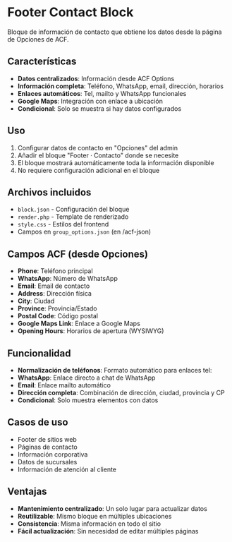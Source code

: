 # Footer Contact Block

Bloque de información de contacto que obtiene los datos desde la página de Opciones de ACF.

## Características

-   **Datos centralizados**: Información desde ACF Options
-   **Información completa**: Teléfono, WhatsApp, email, dirección, horarios
-   **Enlaces automáticos**: Tel, mailto y WhatsApp funcionales
-   **Google Maps**: Integración con enlace a ubicación
-   **Condicional**: Solo se muestra si hay datos configurados

## Uso

1. Configurar datos de contacto en "Opciones" del admin
2. Añadir el bloque "Footer · Contacto" donde se necesite
3. El bloque mostrará automáticamente toda la información disponible
4. No requiere configuración adicional en el bloque

## Archivos incluidos

-   `block.json` - Configuración del bloque
-   `render.php` - Template de renderizado
-   `style.css` - Estilos del frontend
-   Campos en `group_options.json` (en /acf-json)

## Campos ACF (desde Opciones)

-   **Phone**: Teléfono principal
-   **WhatsApp**: Número de WhatsApp
-   **Email**: Email de contacto
-   **Address**: Dirección física
-   **City**: Ciudad
-   **Province**: Provincia/Estado
-   **Postal Code**: Código postal
-   **Google Maps Link**: Enlace a Google Maps
-   **Opening Hours**: Horarios de apertura (WYSIWYG)

## Funcionalidad

-   **Normalización de teléfonos**: Formato automático para enlaces tel:
-   **WhatsApp**: Enlace directo a chat de WhatsApp
-   **Email**: Enlace mailto automático
-   **Dirección completa**: Combinación de dirección, ciudad, provincia y CP
-   **Condicional**: Solo muestra elementos con datos

## Casos de uso

-   Footer de sitios web
-   Páginas de contacto
-   Información corporativa
-   Datos de sucursales
-   Información de atención al cliente

## Ventajas

-   **Mantenimiento centralizado**: Un solo lugar para actualizar datos
-   **Reutilizable**: Mismo bloque en múltiples ubicaciones
-   **Consistencia**: Misma información en todo el sitio
-   **Fácil actualización**: Sin necesidad de editar múltiples páginas
